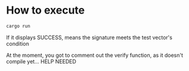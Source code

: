 # How to execute

```bash
cargo run
```

If it displays SUCCESS, means the signature meets the test vector's condition

At the moment, you got to comment out the verify function, as it doesn't compile yet... HELP NEEDED
